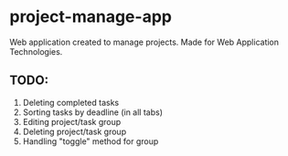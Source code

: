 # project-manage-app
Web application created to manage projects. Made for Web Application Technologies.

## TODO:
  1. Deleting completed tasks 
  2. Sorting tasks by deadline (in all tabs)
  3. Editing project/task group
  4. Deleting project/task group
  5. Handling "toggle" method for group

